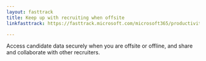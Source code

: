 ```yaml
---
layout: fasttrack
title: Keep up with recruiting when offsite
linkfasttrack: https://fasttrack.microsoft.com/microsoft365/productivitylibrary/Keep-up-with-recruiting-when-offsite 

---
```

Access candidate data securely when you are offsite or offline, and share and collaborate with other recruiters.